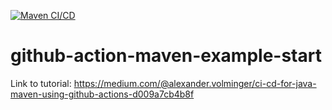 [![Maven CI/CD](https://github.com/dorienmc/github-action-maven-example-start/actions/workflows/main.yml/badge.svg)](https://github.com/dorienmc/github-action-maven-example-start/actions/workflows/main.yml)

# github-action-maven-example-start
Link to tutorial: https://medium.com/@alexander.volminger/ci-cd-for-java-maven-using-github-actions-d009a7cb4b8f
